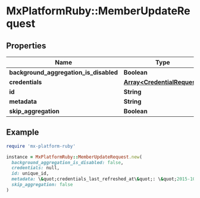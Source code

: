 # MxPlatformRuby::MemberUpdateRequest

## Properties

| Name | Type | Description | Notes |
| ---- | ---- | ----------- | ----- |
| **background_aggregation_is_disabled** | **Boolean** |  | [optional] |
| **credentials** | [**Array&lt;CredentialRequest&gt;**](CredentialRequest.md) |  | [optional] |
| **id** | **String** |  | [optional] |
| **metadata** | **String** |  | [optional] |
| **skip_aggregation** | **Boolean** |  | [optional] |

## Example

```ruby
require 'mx-platform-ruby'

instance = MxPlatformRuby::MemberUpdateRequest.new(
  background_aggregation_is_disabled: false,
  credentials: null,
  id: unique_id,
  metadata: \&quot;credentials_last_refreshed_at\&quot;: \&quot;2015-10-15\&quot;,
  skip_aggregation: false
)
```

